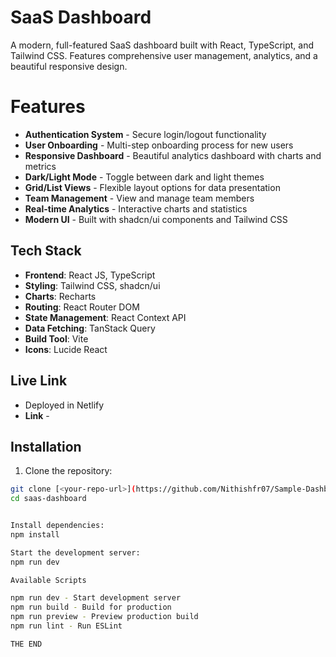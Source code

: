 # SaaS Dashboard

A modern, full-featured SaaS dashboard built with React, TypeScript, and Tailwind CSS. Features comprehensive user management, analytics, and a beautiful responsive design.

# Features

- **Authentication System** - Secure login/logout functionality
- **User Onboarding** - Multi-step onboarding process for new users
- **Responsive Dashboard** - Beautiful analytics dashboard with charts and metrics
- **Dark/Light Mode** - Toggle between dark and light themes
- **Grid/List Views** - Flexible layout options for data presentation
- **Team Management** - View and manage team members
- **Real-time Analytics** - Interactive charts and statistics
- **Modern UI** - Built with shadcn/ui components and Tailwind CSS

## Tech Stack

- **Frontend**: React JS, TypeScript
- **Styling**: Tailwind CSS, shadcn/ui
- **Charts**: Recharts
- **Routing**: React Router DOM
- **State Management**: React Context API
- **Data Fetching**: TanStack Query
- **Build Tool**: Vite
- **Icons**: Lucide React

## Live Link
 - Deployed in Netlify
 - **Link** - 

## Installation

1. Clone the repository:
```bash
git clone [<your-repo-url>](https://github.com/Nithishfr07/Sample-Dashboard.git)
cd saas-dashboard


Install dependencies:
npm install

Start the development server:
npm run dev

Available Scripts

npm run dev - Start development server
npm run build - Build for production
npm run preview - Preview production build
npm run lint - Run ESLint

THE END

